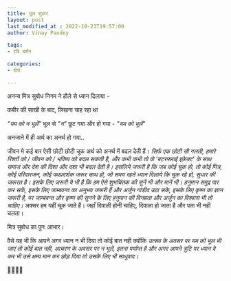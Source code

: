 ```yaml
---
title: भूल सुधार
layout: post
last_modified_at : 2022-10-23T19:57:00
author: Vinay Pandey

tags:
- रवि दर्शन

categories:
- दीर्घ

---
```


अनन्य मित्र सुबोध निगम ने हौले से ध्यान दिलाया -

कबीर की साखी के बाद, लिखना चाह रहा था

*"यम को न भूलें"*
भूल से *"न"* छूट गया और हो गया -
*"यम को भूलें"*

अनजाने में ही अर्थ का अनर्थ हो गया..

जीवन मे कई बार ऐसी छोटी छोटी चूक अर्थ को अनर्थ में बदल देती हैं। *सिर्फ एक छोटी सी गलती, हमारे रिश्तों को / जीवन को / भविष्य को बदल सकती है, और कभी कभी तो वो 'बटरफ्लाई इफ़ेक्ट' के साथ समाज और देश की दिशा और दशा भी बदल देती है। इसलिये जरूरी है कि जब कोई चूक हो, तो कोई मित्र, कोई परिवारजन, कोई पथप्रदर्शक जरूर साथ हो, जो समय रहते ध्यान दिलाये कि चूक रहे हो, सुधार की जरूरत है। इसके लिए जरूरी ये भी है कि हम ऐसे शुभचिंतक की सुनें भी और मानें भी। हनुमान समुद्र पार कर सकें, इसके लिए जाम्बवन्त का अनुभव जरूरी हैं और अर्जुन गांडीव उठा सके, इसके लिए कृष्ण का ज्ञान जरूरी है, पर जाम्बवन्त और कृष्ण की सुनने के लिए हनुमान की विनम्रता और अर्जुन का विश्वास भी तो चाहिए।* अक्सर हम यहीं चूक जाते हैं। जहाँ दिवाली होनी चाहिए, दिवाला हो जाता है और पता भी नही चलता।

मित्र सुबोध का पुनः आभार।

वैसे यह भी कि आपने अगर ध्यान न भी दिया तो कोई बात नही क्योंकि *उत्सव के अवसर पर यम को भूल भी जाएं तो कोई बात नही, आचरण के अवसर पर न भूलें, इतना पर्याप्त है और अगर आपने त्रुटि पर ध्यान दे कर भी उसे क्षम्य मान कर छोड़ दिया तो उसके लिए भी साधुवाद।*

🙏🌷🌷🙏
